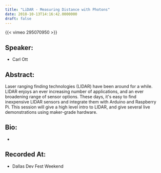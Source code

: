 ```yaml
---
title: "LiDAR - Measuring Distance with Photons"
date: 2018-10-13T14:16:42.0000000
draft: false
---
```


{{< vimeo 295070950 >}}

## Speaker:

 - Carl Ott

## Abstract:

<p>Laser ranging finding technologies (LIDAR) have been around for a while. LIDAR enjoys an ever increasing number of applications, and an ever broadening range of sensor options. These days, it's easy to find inexpensive LIDAR sensors and integrate them with Arduino and Raspberry Pi. This session will give a high level intro to LIDAR, and give several live demonstrations using maker-grade hardware.</p>

## Bio:

 - 

## Recorded At:

 - Dallas Dev Fest Weekend

